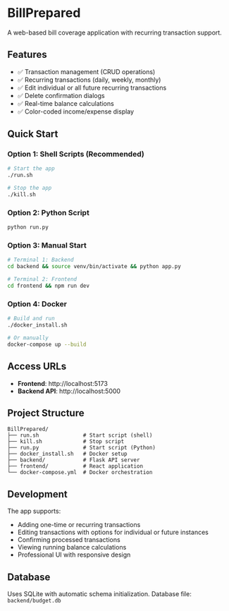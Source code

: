 # BillPrepared

A web-based bill coverage application with recurring transaction support.

## Features

- ✅ Transaction management (CRUD operations)
- ✅ Recurring transactions (daily, weekly, monthly)
- ✅ Edit individual or all future recurring transactions
- ✅ Delete confirmation dialogs
- ✅ Real-time balance calculations
- ✅ Color-coded income/expense display

## Quick Start

### Option 1: Shell Scripts (Recommended)

```bash
# Start the app
./run.sh

# Stop the app
./kill.sh
```

### Option 2: Python Script

```bash
python run.py
```

### Option 3: Manual Start

```bash
# Terminal 1: Backend
cd backend && source venv/bin/activate && python app.py

# Terminal 2: Frontend
cd frontend && npm run dev
```

### Option 4: Docker

```bash
# Build and run
./docker_install.sh

# Or manually
docker-compose up --build
```

## Access URLs

- **Frontend**: http://localhost:5173
- **Backend API**: http://localhost:5000

## Project Structure

```
BillPrepared/
├── run.sh              # Start script (shell)
├── kill.sh             # Stop script
├── run.py              # Start script (Python)
├── docker_install.sh   # Docker setup
├── backend/            # Flask API server
├── frontend/           # React application
└── docker-compose.yml  # Docker orchestration
```

## Development

The app supports:
- Adding one-time or recurring transactions
- Editing transactions with options for individual or future instances
- Confirming processed transactions
- Viewing running balance calculations
- Professional UI with responsive design

## Database

Uses SQLite with automatic schema initialization. Database file: `backend/budget.db`
